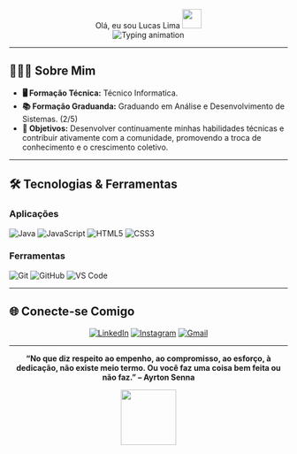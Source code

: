 <div align="center"> Olá, eu sou Lucas Lima <img src="https://media.giphy.com/media/hvRJCLFzcasrR4ia7z/giphy.gif" width="35"></div>

<div align="center">
  <!-- Animação de texto digitado (Typing SVG) -->
<img 
       src="https://readme-typing-svg.herokuapp.com?font=Fira+Code&size=26&duration=2800&pause=1000&color=b0bac0&center=true&vCenter=true&width=500&height=60&lines=🌟+Bem-vindo(a)+ao+meu+GitHub!;💡+Entusiasta+de+Tecnologia" 
       alt="Typing animation"
  />
</div>

---

## 👨🏽‍💻 **Sobre Mim**


- **🖥️ Formação Técnica:** Técnico Informatica.  
- **📚 Formação Graduanda:** Graduando em Análise e Desenvolvimento de Sistemas. (2/5)  
- **🚀 Objetivos:** Desenvolver continuamente minhas habilidades técnicas e contribuir ativamente com a comunidade, promovendo a troca de conhecimento e o crescimento coletivo.

---

## 🛠 **Tecnologias & Ferramentas**

### **Aplicações**

![Java](https://img.shields.io/badge/Java-ED8B00?style=for-the-badge&logo=java&logoColor=white)
![JavaScript](https://img.shields.io/badge/JavaScript-323330?style=for-the-badge&logo=javascript&logoColor=F7DF1E)
![HTML5](https://img.shields.io/badge/-HTML5-E34F26?style=for-the-badge&logo=html5&logoColor=white)
![CSS3](https://img.shields.io/badge/-CSS3-1572B6?style=for-the-badge&logo=css3&logoColor=white)


### **Ferramentas**
![Git](https://img.shields.io/badge/-Git-F05032?style=for-the-badge&logo=git&logoColor=white)
![GitHub](https://img.shields.io/badge/-GitHub-181717?style=for-the-badge&logo=github&logoColor=white)
![VS Code](https://img.shields.io/badge/-VS_Code-007ACC?style=for-the-badge&logo=visual-studio-code&logoColor=white)

---

## 🌐 **Conecte-se Comigo**

<div align="center">
  
[![LinkedIn](https://img.shields.io/badge/-LinkedIn-0077B5?style=for-the-badge&logo=linkedin&logoColor=white)](https://www.linkedin.com/in/lucasllo/)
[![Instagram](https://img.shields.io/badge/-Instagram-E4405F?style=for-the-badge&logo=instagram&logoColor=white)](https://www.instagram.com/lucazslo/)
[![Gmail](https://img.shields.io/badge/-Gmail-EA4335?style=for-the-badge&logo=gmail&logoColor=white)](mailto:lucaslure2.0@gmail.com)
  
</div>

---

<div align="center">

**“No que diz respeito ao empenho, ao compromisso, ao esforço, à dedicação, não existe meio termo. Ou você faz uma coisa bem feita ou não faz.” – Ayrton Senna**

<img src="https://media0.giphy.com/media/v1.Y2lkPTc5MGI3NjExbXRiY3U1eWh4MnBvYjdnOG8wZG8zcXZhY3hrd3dycHIza2k3Z2I5NiZlcD12MV9pbnRlcm5hbF9naWZfYnlfaWQmY3Q9Zw/HCGezGpvQtDr93jr1T/giphy.gif" width="100">

</div>
